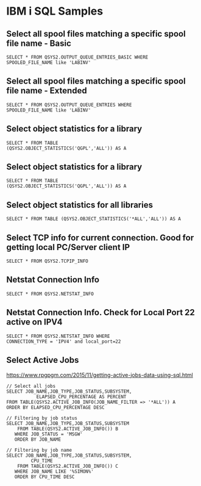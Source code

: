 # IBM i SQL Samples

## Select all spool files matching a specific spool file name - Basic
```
SELECT * FROM QSYS2.OUTPUT_QUEUE_ENTRIES_BASIC WHERE     
SPOOLED_FILE_NAME like 'LABINV'                          
```
## Select all spool files matching a specific spool file name - Extended
```
SELECT * FROM QSYS2.OUTPUT_QUEUE_ENTRIES WHERE     
SPOOLED_FILE_NAME like 'LABINV'                          
```

## Select object statistics for a library
```
SELECT * FROM TABLE                                   
(QSYS2.OBJECT_STATISTICS('QGPL','ALL')) AS A       
```
## Select object statistics for a library
```
SELECT * FROM TABLE                                   
(QSYS2.OBJECT_STATISTICS('QGPL','ALL')) AS A   
```
## Select object statistics for all libraries
```
SELECT * FROM TABLE (QSYS2.OBJECT_STATISTICS('*ALL','ALL')) AS A 
```
## Select TCP info for current connection. Good for getting local PC/Server client IP
```
SELECT * FROM QSYS2.TCPIP_INFO    
```
## Netstat Connection Info
```
SELECT * FROM QSYS2.NETSTAT_INFO 
```
## Netstat Connection Info. Check for Local Port 22 active on IPV4
```
SELECT * FROM QSYS2.NETSTAT_INFO WHERE 
CONNECTION_TYPE = 'IPV4' and local_port=22                                                        
```

## Select Active Jobs
https://www.rpgpgm.com/2015/11/getting-active-jobs-data-using-sql.html
```
// Select all jobs
SELECT JOB_NAME,JOB_TYPE,JOB_STATUS,SUBSYSTEM,                   
           ELAPSED_CPU_PERCENTAGE AS PERCENT                     
FROM TABLE(QSYS2.ACTIVE_JOB_INFO(JOB_NAME_FILTER => '*ALL')) A   
ORDER BY ELAPSED_CPU_PERCENTAGE DESC

// Filtering by job status
SELECT JOB_NAME,JOB_TYPE,JOB_STATUS,SUBSYSTEM
    FROM TABLE(QSYS2.ACTIVE_JOB_INFO()) B
   WHERE JOB_STATUS = 'MSGW'
   ORDER BY JOB_NAME

// Filtering by job name
SELECT JOB_NAME,JOB_TYPE,JOB_STATUS,SUBSYSTEM,
         CPU_TIME
    FROM TABLE(QSYS2.ACTIVE_JOB_INFO()) C
   WHERE JOB_NAME LIKE '%SIMON%'
   ORDER BY CPU_TIME DESC



```
